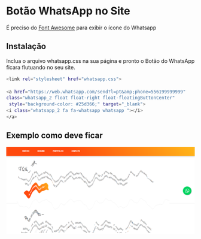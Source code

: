 # Botão WhatsApp no Site

É preciso do [Font Awesome](https://fontawesome.com/icons/4.7) para exibir o ícone do Whatsapp



## Instalação

Inclua o arquivo whatsapp.css na sua página e pronto o Botão do WhatsApp ficara flutuando no seu site.

```bash
<link rel="stylesheet" href="whatsapp.css">

<a href="https://web.whatsapp.com/send?l=pt&amp;phone=556199999999" 
class="whatsapp_2 float float-right float-floatingButtonCenter"
 style="background-color: #25d366;" target="_blank">
<i class="whatsapp_2 fa fa-whatsapp whatsapp "></i>
</a>

```

## Exemplo como deve ficar


![alt text](https://raw.githubusercontent.com/slivadrip/botaowhatsapp/master/example.png)

